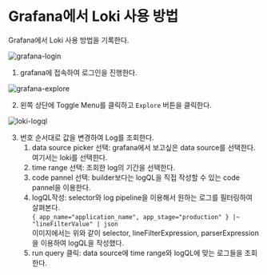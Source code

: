 # Grafana에서 Loki 사용 방법

Grafana에서 Loki 사용 방법을 기록한다.

![grafana-login](https://github.com/JinSung-Hwang/today-i-learn/assets/29647648/11d95902-1e0e-45a1-b11a-d5db3b515cef)

1. grafana에 접속하여 로그인을 진행한다.

![grafana-explore](https://github.com/JinSung-Hwang/today-i-learn/assets/29647648/657757a9-419f-4372-81b9-a8f3c073ce96)

2. 왼쪽 상단에 Toggle Menu를 클릭하고 `Explore` 버튼을 클릭한다.

![loki-logql](https://github.com/JinSung-Hwang/today-i-learn/assets/29647648/08635094-caf0-4e8b-8d50-b5d4b1935ae5)

3. 번호 순서대로 값을 변경하여 Log를 조회한다.
   1. data source picker 선택: grafana에서 보고싶은 data source를 선택한다. 여기서는 loki를 선택한다.
   2. time range 선택: 조회한 log의 기간을 선택한다.
   3. code pannel 선택: builder보다는 logQL을 직접 작성할 수 있는 code pannel을 이용한다.
   4. logQL작성: selector와 log pipeline을 이용해서 원하는 로그를 필터링하여 살펴본다. </br>
      ```{ app_name="application_name", app_stage="production" } |~ "lineFilterValue" | json``` </br>
      이미지에서는 위와 같이 selector, lineFilterExpression, parserExpression을 이용하여 logQL을 작성했다.
   5. run query 클릭: data source에 time range와 logQL에 맞는 로그들을 조회한다.